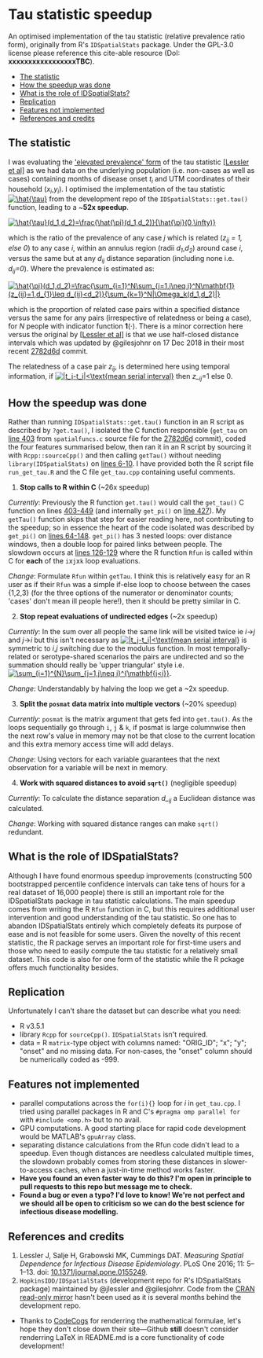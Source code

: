 # Tau statistic speedup
An optimised implementation of the tau statistic (relative prevalence ratio form), originally from R's `IDSpatialStats` package. Under the GPL-3.0 license please reference this cite-able resource (DoI: **xxxxxxxxxxxxxxxxxTBC**).

* [The statistic](#The-statistic)
* [How the speedup was done](#How-the-speedup-was-done)
* [What is the role of IDSpatialStats?](#What-is-the-role-of-IDSpatialStats)
* [Replication](#Replication)
* [Features not implemented](#Features-not-implemented)
* [References and credits](#References-and-credits)

## The statistic
I was evaluating the ['elevated prevalence' form](https://journals.plos.org/plosone/article/file?id=10.1371/journal.pone.0155249.s003&type=supplementary#page=6 "Lessler et al. Appendix 5, p6") of the tau statistic [[Lessler et al]](#References-and-credits) as we had data on the underlying population (i.e. non-cases as well as cases) containing months of disease onset *t<sub>i</sub>* and UTM coordinates of their household (*x<sub>i</sub>*,*y<sub>i</sub>*). I optimised the implementation of the tau statistic <a href="https://www.codecogs.com/eqnedit.php?latex=\hat{\tau}" target="_blank"><img src="https://latex.codecogs.com/gif.latex?\hat{\tau}" title="\hat{\tau}" /></a> from the development repo of the `IDSpatialStats::get.tau()` function, leading to a ~**52x speedup**.

<a href="https://www.codecogs.com/eqnedit.php?latex=\hat{\tau}(d_1,d_2)=\frac{\hat{\pi}(d_1,d_2)}{\hat{\pi}(0,\infty)}" target="_blank"><img src="https://latex.codecogs.com/gif.latex?\hat{\tau}(d_1,d_2)=\frac{\hat{\pi}(d_1,d_2)}{\hat{\pi}(0,\infty)}" title="\hat{\tau}(d_1,d_2)=\frac{\hat{\pi}(d_1,d_2)}{\hat{\pi}(0,\infty)}" /></a>

which is the ratio of the prevalence of any case *j* which is related (*z<sub>ij</sub> = 1, else 0*) to any case *i*, within an annulus region (radii *d<sub>1</sub>*,*d<sub>2</sub>*) around case *i*, versus the same but at any *d<sub>ij</sub>* distance separation (including none i.e. *d<sub>ij</sub>=0*).
Where the prevalence is estimated as:

<a href="https://www.codecogs.com/eqnedit.php?latex=\hat{\pi}(d_1,d_2)=\frac{\sum_{i=1}^N\sum_{j=1,j\neq&space;i}^N\mathbf{1}(z_{ij}=1,d_{1}\leq&space;d_{ij}<d_2)}{\sum_{k=1}^N|\Omega_k(d_1,d_2)|}" target="_blank"><img src="https://latex.codecogs.com/gif.latex?\hat{\pi}(d_1,d_2)=\frac{\sum_{i=1}^N\sum_{j=1,j\neq&space;i}^N\mathbf{1}(z_{ij}=1,d_{1}\leq&space;d_{ij}<d_2)}{\sum_{k=1}^N|\Omega_k(d_1,d_2)|}" title="\hat{\pi}(d_1,d_2)=\frac{\sum_{i=1}^N\sum_{j=1,j\neq i}^N\mathbf{1}(z_{ij}=1,d_{1}\leq d_{ij}<d_2)}{\sum_{k=1}^N|\Omega_k(d_1,d_2)|}" /></a>

which is the proportion of related case pairs within a specified distance versus the same for any pairs (irrespective of relatedness or being a case), for *N* people with indicator function **1**(⋅). There is a minor correction here versus the original by [[Lessler et al]](#References-and-credits) is that we use half-closed distance intervals which was updated by @gilesjohnr on 17 Dec 2018 in their most recent [2782d6d](https://github.com/HopkinsIDD/IDSpatialStats/commit/2782d6dcc9ee4be9855b5e468ce789425b81d49a "Commit 2782d6d on 17 Dec 2018") commit.

The relatedness of a case pair *z<sub>ij</sub>*, is determined here using temporal information, if <a href="https://www.codecogs.com/eqnedit.php?latex=|t_j-t_i|<\text{mean&space;serial&space;interval}" target="_blank"><img src="https://latex.codecogs.com/gif.latex?|t_j-t_i|<\text{mean&space;serial&space;interval}" title="|t_j-t_i|<\text{mean serial interval}" /></a> then *z_<sub>ij</sub>*=1 else 0.

## How the speedup was done
Rather than running `IDSpatialStats::get.tau()` function in an R script as described by `?get.tau()`, I isolated the C function responsible (`get_tau` on [line 403](https://github.com/HopkinsIDD/IDSpatialStats/blob/master/src/spatialfuncs.c#L403) from `spatialfuncs.c` source file for the [2782d6d](https://github.com/HopkinsIDD/IDSpatialStats/commit/2782d6dcc9ee4be9855b5e468ce789425b81d49a "Commit 2782d6d on 17 Dec 2018") commit), coded the four features summarised below, then ran it in an R script by sourcing it with `Rcpp::sourceCpp()` and then calling `getTau()` without needing `library(IDSpatialStats)` on [lines 6-10](https://github.com/t-pollington/tau-statistic-speedup/blob/master/run_get_tau.R#L6). I have provided both the R script file `run_get_tau.R` and the C file `get_tau.cpp` containing useful comments.

1. **Stop calls to R within C** (~26x speedup)

*Currently*: Previously the R function `get.tau()` would call the `get_tau()` C function on lines [403-449](https://github.com/HopkinsIDD/IDSpatialStats/blob/master/src/spatialfuncs.c#L403
) (and internally `get_pi()` on [line 427](https://github.com/HopkinsIDD/IDSpatialStats/blob/master/src/spatialfuncs.c#L427
)). My `getTau()` function skips that step for easier reading here, not contributing to the speedup; so in essence the heart of the code isolated was described by `get_pi()` on [lines 64-148](https://github.com/HopkinsIDD/IDSpatialStats/blob/master/src/spatialfuncs.c#L64
). `get_pi()` has 3 nested loops: over distance windows, then a double loop for paired links between people. The slowdown occurs at [lines 126-129](https://github.com/HopkinsIDD/IDSpatialStats/blob/master/src/spatialfuncs.c#L126
) where the R function `Rfun` is called within C for **each** of the `i`x`j`x`k` loop evaluations.

*Change*: Formulate `Rfun` within `getTau`. I think this is relatively easy for an R user as if their `Rfun` was a simple if-else loop to choose between the cases {1,2,3} (for the three options of the numerator or denominator counts; 'cases' don't mean ill people here!), then it should be pretty similar in C.

2. **Stop repeat evaluations of undirected edges** (~2x speedup)

*Currently*: In the sum over all people the same link will be visited twice ie *i*->*j* and *j*->*i* but this isn't necessary as <a href="https://www.codecogs.com/eqnedit.php?latex=|t_j-t_i|<\text{mean&space;serial&space;interval}" target="_blank"><img src="https://latex.codecogs.com/gif.latex?|t_j-t_i|<\text{mean&space;serial&space;interval}" title="|t_j-t_i|<\text{mean serial interval}" /></a> is symmetric to *i*,*j* switching due to the modulus function. In most temporally-related or serotype-shared scenarios the pairs are undirected and so the summation should really be 'upper triangular' style i.e. <a href="https://www.codecogs.com/eqnedit.php?latex=\sum_{i=1}^{N}\sum_{j=1,j\neq&space;i}^{\mathbf{j<i}}" target="_blank"><img src="https://latex.codecogs.com/gif.latex?\sum_{i=1}^{N}\sum_{j=1,j\neq&space;i}^{\mathbf{j<i}}" title="\sum_{i=1}^{N}\sum_{j=1,j\neq i}^{\mathbf{j<i}}" /></a>.

*Change*: Understandably by halving the loop we get a ~2x speedup.

3. **Split the `posmat` data matrix into multiple vectors** (~20% speedup)

*Currently*: `posmat` is the matrix argument that gets fed into `get.tau()`. As the loops sequentially go through `i`, `j` & `k`, if posmat is large columnwise then the next row's value in memory may not be that close to the current location and this extra memory access time will add delays.

*Change*: Using vectors for each variable guarantees that the next observation for a variable will be next in memory. 

4. **Work with squared distances to avoid `sqrt()`** (negligible speedup)

*Currently*: To calculate the distance separation *d_<sub>ij</sub>* a Euclidean distance was calculated. 

*Change*: Working with squared distance ranges can make `sqrt()` redundant. 

## What is the role of IDSpatialStats?

Although I have found enormous speedup improvements (constructing 500 bootstrapped percentile confidence intervals can take tens of hours for a real dataset of 16,000 people) there is still an important role for the IDSpatialStats package in tau statistic calculations. The main speedup comes from writing the R `Rfun` function in C, but this requires additional user intervention and good understanding of the tau statistic. So one has to abandon IDSpatialStats entirely which completely defeats its purpose of ease and is not feasible for some users. Given the novelty of this recent statistic, the R package serves an important role for first-time users and those who need to easily compute the tau statistic for a relatively small dataset. This code is also for one form of the statistic while the R pckage offers much functionality besides.

## Replication
Unfortunately I can't share the dataset but can describe what you need:
* R v3.5.1
* library `Rcpp` for `sourceCpp()`. `IDSpatialStats` isn't required.
* data = R `matrix`-type object with columns named: "ORIG_ID"; "x"; "y"; "onset" and no missing data. For non-cases, the "onset" column should be numerically coded as -999.

## Features not implemented
* parallel computations across the `for(i){}` loop for *i* in `get_tau.cpp`. I tried using parallel packages in R and C's `#pragma omp parallel for` with `#include <omp.h>` but to no avail.
* GPU computations. A good starting place for rapid code development would be MATLAB's `gpuArray` class.
* separating distance calculations from the Rfun code didn't lead to a speedup. Even though distances are needless calculated multiple times, the slowdown probably comes from storing these distances in slower-to-access caches, when a just-in-time method works faster.
* **Have you found an even faster way to do this? I'm open in principle to pull requests to this repo but message me to check.**
* **Found a bug or even a typo? I'd love to know! We're not perfect and we should all be open to criticism so we can do the best science for infectious disease modelling.**

## References and credits
1.  Lessler J, Salje H, Grabowski MK, Cummings DAT. *Measuring Spatial Dependence for Infectious Disease Epidemiology*. PLoS One 2016; 11: 5–1–13. doi: [10.1371/journal.pone.0155249](https://journals.plos.org/plosone/article?id=10.1371/journal.pone.0155249).
2. `HopkinsIDD/IDSpatialStats` (development repo for R's IDSpatialStats package) maintained by @jlessler and @gilesjohnr. Code from the [CRAN read-only mirror](https://github.com/cran/IDSpatialStats) hasn't been used as it is several months behind the development repo.
* Thanks to [CodeCogs](https://www.codecogs.com/latex/eqneditor.php "CodeCogs LaTeX equation editor, just copy+paste the HTML they provide") for renderring the mathematical formulae, let's hope they don't close down their site—Github **still** doesn't consider renderring LaTeX in README.md is a core functionality of code development!
